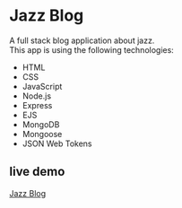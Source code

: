 # Jazz Blog

A full stack blog application about jazz.  
This app is using the following technologies:

- HTML
- CSS
- JavaScript
- Node.js
- Express
- EJS
- MongoDB
- Mongoose
- JSON Web Tokens

## live demo

[Jazz Blog](https://jazzblog.herokuapp.com)
